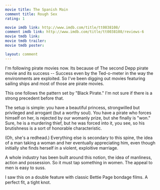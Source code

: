```yaml
---
movie title: The Spanish Main
comment title: Rough Sex
rating: 1

movie imdb link: http://www.imdb.com/title/tt0038108/
comment imdb link: http://www.imdb.com/title/tt0038108/reviews-6
movie tmdb link: 
movie tmdb trailer: 
movie tmdb poster: 

layout: comment
---
```


I'm following pirate movies now. Its because of The second Depp pirate movie and its success -- Success even by the Ted-o-meter in the way the environments are exploited. So I've been digging out movies featuring sailing ships and most of those are pirate movies.

This one follows the pattern set by "Black Pirate." I'm not sure if there is a strong precedent before that.

The setup is simple: you have a beautiful princess, strongwilled but privileged and arrogant (but a worthy soul). You have a pirate who forces himself on her, is rejected by our womanly prize, but she finally is "won." Sure, he is a murdering thief, but he was forced into it, you see, so his brutishness is a sort of honorable characteristic.

(Oh, she's a redhead.) Everything else is secondary to this spine, the idea of a man taking a woman and her eventually appreciating him, even though initially she finds herself in a violent, exploitive marriage.

A whole industry has been built around this notion, the idea of manliness, action and possession. So it must tap something in women. The appeal to men is easy to suss.

I saw this on a double feature with classic Bettie Page bondage films. A perfect fit, a tight knot.